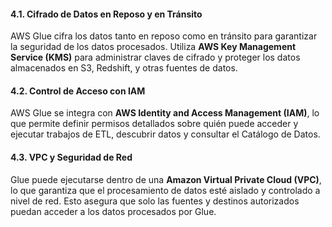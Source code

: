 #### 4.1. **Cifrado de Datos en Reposo y en Tránsito**

AWS Glue cifra los datos tanto en reposo como en tránsito para garantizar la seguridad de los datos procesados. Utiliza **AWS Key Management Service (KMS)** para administrar claves de cifrado y proteger los datos almacenados en S3, Redshift, y otras fuentes de datos.

#### 4.2. **Control de Acceso con IAM**

AWS Glue se integra con **AWS Identity and Access Management (IAM)**, lo que permite definir permisos detallados sobre quién puede acceder y ejecutar trabajos de ETL, descubrir datos y consultar el Catálogo de Datos.

#### 4.3. **VPC y Seguridad de Red**

Glue puede ejecutarse dentro de una **Amazon Virtual Private Cloud (VPC)**, lo que garantiza que el procesamiento de datos esté aislado y controlado a nivel de red. Esto asegura que solo las fuentes y destinos autorizados puedan acceder a los datos procesados por Glue.
